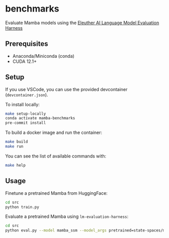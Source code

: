 # benchmarks

Evaluate Mamba models using the [Eleuther AI Language Model Evaluation Harness](https://github.com/EleutherAI/lm-evaluation-harness)

## Prerequisites

* Anaconda/Miniconda (conda)
* CUDA 12.1+

## Setup

If you use VSCode, you can use the provided devcontainer (`devcontainer.json`).

To install locally:

```bash
make setup-locally
conda activate mamba-benchmarks
pre-commit install
```

To build a docker image and run the container:

```bash
make build
make run
```

You can see the list of available commands with:

```bash
make help
```

## Usage

Finetune a pretrained Mamba from HuggingFace:

```bash
cd src
python train.py
```

Evaluate a pretrained Mamba using `lm-evaluation-harness`:

```bash
cd src
python eval.py --model mamba_ssm --model_args pretrained=state-spaces/mamba-130m --tasks hellaswag --device cuda --batch_size 32
```

